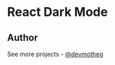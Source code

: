 # React Dark Mode

## Author

See more projects - [@devmotheg](https://github.com/devmotheg?tab=repositories)
